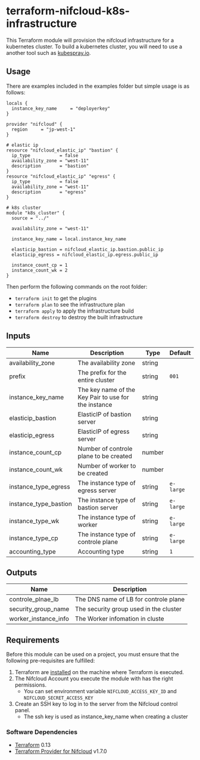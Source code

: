 # terraform-nifcloud-k8s-infrastructure

This Terraform module will provision the nifcloud infrastructure for a kubernetes cluster.
To build a kubernetes cluster, you will need to use a another tool such as [kubespray.io](https://kubespray.io/).

## Usage

There are examples included in the examples folder but simple usage is as follows:

```hcl
locals {
  instance_key_name     = "deployerkey"
}

provider "nifcloud" {
  region     = "jp-west-1"
}

# elastic ip
resource "nifcloud_elastic_ip" "bastion" {
  ip_type           = false
  availability_zone = "west-11"
  description       = "bastion"
}
resource "nifcloud_elastic_ip" "egress" {
  ip_type           = false
  availability_zone = "west-11"
  description       = "egress"
}

# k8s cluster
module "k8s_cluster" {
  source = "../"

  availability_zone = "west-11"

  instance_key_name = local.instance_key_name

  elasticip_bastion = nifcloud_elastic_ip.bastion.public_ip
  elasticip_egress = nifcloud_elastic_ip.egress.public_ip

  instance_count_cp = 1
  instance_count_wk = 2
}
```

Then perform the following commands on the root folder:

- `terraform init` to get the plugins
- `terraform plan` to see the infrastructure plan
- `terraform apply` to apply the infrastructure build
- `terraform destroy` to destroy the built infrastructure

## Inputs

| Name                  | Description                                          | Type   | Default   |
| --------------------- | ---------------------------------------------------- | ------ | --------- |
| availability_zone     | The availability zone                                | string |           |
| prefix                | The prefix for the entire cluster                    | string | `001`     |
| instance_key_name     | The key name of the Key Pair to use for the instance | string |           |
| elasticip_bastion     | ElasticIP of bastion server                          | string |           |
| elasticip_egress      | ElasticIP of egress server                           | string |           |
| instance_count_cp     | Number of controle plane to be created               | number |           |
| instance_count_wk     | Number of worker to be created                       | number |           |
| instance_type_egress  | The instance type of egress server                   | string | `e-large` |
| instance_type_bastion | The instance type of bastion server                  | string | `e-large` |
| instance_type_wk      | The instance type of worker                          | string | `e-large` |
| instance_type_cp      | The instance type of controle plane                  | string | `e-large` |
| accounting_type       | Accounting type                                      | string | `1`       |

## Outputs

| Name                  | Description                                          | 
| --------------------- | ---------------------------------------------------- | 
| controle_plnae_lb     | The DNS name of LB for controle plane                | 
| security_group_name   | The security group used in the cluster               | 
| worker_instance_info  | The Worker infomation in cluste                      | 


## Requirements

Before this module can be used on a project, you must ensure that the following pre-requisites are fulfilled:

1. Terraform are [installed](#software-dependencies) on the machine where Terraform is executed.
2. The Nifcloud Account you execute the module with has the right permissions.
    - You can set environment variable `NIFCLOUD_ACCESS_KEY_ID` and `NIFCLOUD_SECRET_ACCESS_KEY`
3. Create an SSH key to log in to the server from the Nifcloud control panel.
    - The ssh key is used as instance_key_name when creating a cluster

### Software Dependencies

- [Terraform](https://www.terraform.io/downloads.html) 0.13
- [Terraform Provider for Nifcloud](https://registry.terraform.io/providers/nifcloud/nifcloud/latest) v1.7.0